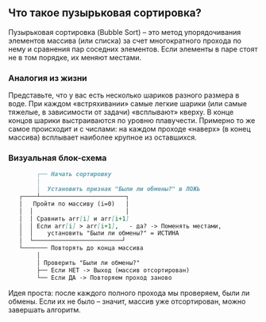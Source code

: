 ## Что такое пузырьковая сортировка?

Пузырьковая сортировка (Bubble Sort) – это метод упорядочивания элементов массива (или списка) за счет многократного прохода по нему и сравнения пар соседних элементов. Если элементы в паре стоят не в том порядке, их меняют местами.

### Аналогия из жизни
Представьте, что у вас есть несколько шариков разного размера в воде. При каждом «встряхивании» самые легкие шарики (или самые тяжелые, в зависимости от задачи) «всплывают» кверху. В конце концов шарики выстраиваются по уровню плавучести. Примерно то же самое происходит и с числами: на каждом проходе «наверх» (в конец массива) всплывает наиболее крупное из оставшихся.

### Визуальная блок-схема

```md
        ┌── Начать сортировку
        │
        │  Установить признак "Были ли обмены?" в ЛОЖЬ
   ┌────┴────────────────────────┐
   │   Пройти по массиву (i=0)   │
   │  │                          │
   │  │ Сравнить arr[i] и arr[i+1]
   │  │ Если arr[i] > arr[i+1],   - да? -> Поменять местами, 
   │  │    установить "Были ли обмены?" = ИСТИНА
   │  └─────────────────────────┘
   └─────── Повторять до конца массива
        │
        │ Проверить "Были ли обмены?"
        ├── Если НЕТ -> Выход (массив отсортирован)
        └── Если ДА -> Повторяем проход заново

```

Идея проста: после каждого полного прохода мы проверяем, были ли обмены. Если их не было – значит, массив уже отсортирован, можно завершать алгоритм.